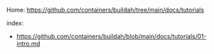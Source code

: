 Home: https://github.com/containers/buildah/tree/main/docs/tutorials

index:
- https://github.com/containers/buildah/blob/main/docs/tutorials/01-intro.md
